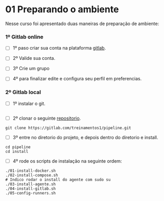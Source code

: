 # 01 Preparando o ambiente

Nesse curso foi apresentado duas maneiras de preparação de ambiente:

### 1º Gitlab online

- [ ] 1º paso criar sua conta na plataforma [gitlab](https://gitlab.com/dashboard/projects).

- [ ] 2º Valide sua conta.

- [ ] 3º Crie um grupo

- [ ] 4º para finalizar edite e configura seu perfil em preferencias.

### 2º Gitlab local

- [ ] 1º instalar o git.
```sudo apt git
```

- [ ] 2º clonar o seguinte [repositorio](https://gitlab.com/treinamentos1/pipeline/-/tree/main/install).
```
git clone https://gitlab.com/treinamentos1/pipeline.git
``` 

- [ ] 3º entre no diretorio do projeto, e depois dentro do diretorio e install.
```
cd pipeline
cd install
``` 
- [ ] 4º rode os scripts de instalação na seguinte ordem:
```
./01-install-docker.sh
./02-install-compose.sh
# Indico rodar o install do agente com sudo su
./03-install-agente.sh
./04-install-gitlab.sh
./05-config-runners.sh
```
